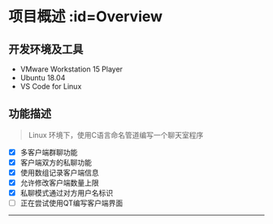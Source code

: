 # 项目概述 :id=Overview

## 开发环境及工具

* VMware Workstation 15 Player
* Ubuntu 18.04
* VS Code for Linux

## 功能描述

> Linux 环境下，使用C语言命名管道编写一个聊天室程序

- [x] 多客户端群聊功能
- [x] 客户端双方的私聊功能
- [x] 使用数组记录客户端信息
- [x] 允许修改客户端数量上限
- [x] 私聊模式通过对方用户名标识
- [ ] 正在尝试使用QT编写客户端界面

---
